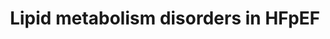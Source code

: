 ---
annotations:
- id: PW:0000485
  parent: classic metabolic pathway
  type: Pathway Ontology
  value: eicosanoid metabolic pathway
- id: PW:0000354
  parent: classic metabolic pathway
  type: Pathway Ontology
  value: glycerophospholipid metabolic pathway
- id: PW:0000039
  parent: classic metabolic pathway
  type: Pathway Ontology
  value: bile acid biosynthetic pathway
- id: PW:0000058
  parent: classic metabolic pathway
  type: Pathway Ontology
  value: fatty acid metabolic pathway
- id: DOID:9651
  parent: cardiovascular system disease
  type: Disease Ontology
  value: systolic heart failure
authors:
- Lu
citedin: ''
communities: []
description: Signaling lipids
last-edited: 2025-08-16
ndex: null
organisms:
- Homo sapiens
redirect_from:
- /index.php/Pathway:WP5582
- /instance/WP5582
- /instance/WP5582_r139989
revision: r139989
schema-jsonld:
- '@context': https://schema.org/
  '@id': https://wikipathways.github.io/pathways/WP5582.html
  '@type': Dataset
  creator:
    '@type': Organization
    name: WikiPathways
  description: Signaling lipids
  keywords:
  - 10,17-DiHDoHE
  - 10-HDoHE
  - 10-HpDoHE
  - 11,12-DiHETrE
  - 11,12-EpETrE
  - 11-HDoHE
  - 11-HETE
  - 11-HpDoHE
  - 11-HpETE
  - 11trans-LTE4
  - 11β-PGE2
  - 11β-PGF2α
  - 12,13-DiHOME
  - 12,13-EpOME
  - 12-HEPE
  - 12-HETE
  - 12-HHTrE
  - 12-HpEPE
  - 12-HpETE
  - 12-KETE
  - 13,14-dihydro-15keto-PGD1
  - 13,14-dihydro-15keto-PGD2
  - 13,14-dihydro-15keto-PGE2
  - 13,14-dihydro-15keto-PGF1α
  - 13,14-dihydro-15keto-PGF2α
  - 13,14-dihydro-PGF2α
  - 13-HDoHE
  - 13-HODE
  - 13-HpODE
  - 13-KODE
  - 14,15-DiHETE
  - 14,15-DiHETrE
  - 14,15-EpETE
  - 14,15-EpETrE
  - 14,15-LTE4
  - 14-HDoHE
  - 14-HpDoHE
  - 15-HEPE
  - 15-HETE
  - 15-HETrE
  - 15-HpEPE
  - 15-HpETE
  - 15-KETE
  - 15-keto-PGF1α
  - 15deoxy-12,14-PGD2
  - 15keto-PGF2α
  - 16,17-DiHDPA
  - 16,17-EpDPE
  - 16-HDoHE
  - 17,18-DiHETE
  - 17,18-EpETE
  - 17-HDoHE
  - 17-HpDoHE
  - 18-HEPE
  - 19,20-DiHDPA
  - 19,20-EpDPE
  - 1a,1b-dihomo-PGF2α
  - 2,3dinor-11β-PGF2α
  - 2,3dinor-8-iso-PGF2α
  - 2-AG/1-AG
  - 2-LG/1-LG
  - 2-OG/1-OG
  - 20-HDoHE
  - 20-HETE
  - 20-carboxy-LTB4
  - 20-hydroxy-LTB4
  - 20-hydroxy-PGE2
  - 20-hydroxy-PGF2α
  - 27α-hydroxycholesterol
  - 4-HDoHE
  - 5,15-DiHETE
  - 5,6-DiHETrE
  - 5-HEPE
  - 5-HETE
  - 5-HpEPE
  - 5-HpETE
  - 5-KETE
  - 5-iPF2α-VI
  - 6-keto-PGE1
  - 6-keto-PGF1α
  - 6trans-LTB4
  - 7-HDoHE
  - 7-HpDoHE
  - 7α-hydroxycholesterol
  - 8,12-iso-iPF2α-VI
  - 8,15-DiHETE
  - 8,9-DiHETrE
  - 8,9-EpETrE
  - 8-HDoHE
  - 8-HETE
  - 8-HETrE
  - 8-HpETE
  - 8-iso-13,14-dihydro-15keto-PGF2α
  - 8-iso-15R-PGF2α
  - 8-iso-15keto-PGE2
  - 8-iso-15keto-PGF2α
  - 8-iso-15keto-PGF2β
  - 8-iso-PGA1
  - 8-iso-PGA2
  - 8-iso-PGE1
  - 8-iso-PGE2
  - 8-iso-PGF2α
  - 8-iso-PGF3α
  - 9,10,13-TriHOME
  - 9,10-DiHOME
  - 9,10-EpOME
  - 9,12,13-TriHOME
  - 9-HEPE
  - 9-HETE
  - 9-HODE
  - 9-HpEPE
  - 9-HpETE
  - 9-HpODE
  - 9-KODE
  - 9S-HpEPE
  - 9S-hydroperoxy-5Z,7E,11Z,14Z,17Z-eicosapentaenoic acid
  - AA
  - AEA
  - ALOX12
  - ALOX15
  - ALOX5
  - 'About '
  - CA
  - CBR1
  - CDCA
  - COX1
  - COX2
  - CYP epoxygenase
  - CYP2
  - CYP27A1
  - CYP4
  - CYP7A1
  - CYP7B1
  - CYP8B1
  - Cholesterol
  - Common Name
  - 'Community '
  - DAGs
  - DCA
  - DEA
  - DGLA
  - DGLEA
  - DHA
  - DHEA
  - 'Databases '
  - 'Databases Overview '
  - 'Download as...      '
  - 'Downloads '
  - EPA
  - EPEA
  - EPHX2
  - ETAEA
  - 'Education '
  - FADS2
  - GCA
  - GCDCA
  - GDCA
  - GLA
  - GLCA
  - GPX4
  - GUDCA
  - HCA
  - HDCA
  - HPGD
  - LA
  - LCA
  - LEA
  - LM ID
  - LMFA03070057
  - LPA C14:0
  - LPA C16:0
  - LPA C16:1
  - LPA C18:0
  - LPA C18:1
  - LPA C18:2
  - LPA C20:3
  - LPA C20:4
  - LPA C20:5
  - LPA C22:4
  - LPA C22:5
  - LPA C22:6
  - LPE C14:0
  - LPE C16:0
  - LPE C16:1
  - LPE C18:0
  - LPE C18:1
  - LPE C18:2
  - LPE C18:3
  - LPE C20:3
  - LPE C20:4
  - LPE C20:5
  - LPE C22:4
  - LPE C22:5
  - LPE C22:6
  - LPG C14:0
  - LPG C16:0
  - LPG C16:1
  - LPG C18:0
  - LPG C18:1
  - LPG C18:2
  - LPG C18:3
  - LPG C20:3
  - LPG C20:4
  - LPG C20:5
  - LPG C22:4
  - LPG C22:6
  - LPI C14:0
  - LPI C16:0
  - LPI C16:1
  - LPI C18:0
  - LPI C18:1
  - LPI C18:2
  - LPI C20:4
  - LPI C22:4
  - LPI C22:6
  - LPS C16:0
  - LPS C18:0
  - LPS C18:1
  - LPS C18:2
  - LPS C20:4
  - LPS C22:4
  - LPS C22:6
  - LTA4
  - LTA4H
  - LTB4
  - LTC4
  - LTC4S
  - LTE4
  - LipoxinA4
  - LipoxinA5
  - LipoxinB4
  - Maresin1
  - NADA
  - NAPEs
  - NO2-LA
  - OEA
  - PA
  - PC
  - PC C14:0
  - PC C16:0
  - PC C16:1
  - PC C18:0
  - PC C18:1
  - PC C18:2
  - PDEA
  - PE
  - PEA
  - PG
  - PGA1
  - PGA2
  - PGA3
  - PGB2
  - PGC2
  - PGD1
  - PGD2
  - PGD3
  - PGE1
  - PGE2
  - PGE3
  - PGF1α
  - PGF2α
  - PGF3α
  - PGG1
  - PGG2
  - PGG3
  - PGH1
  - PGH2
  - PGH3
  - PGJ2
  - PGK2
  - PI
  - PLA1
  - PLA2
  - PLC
  - POEA
  - PRXL2B
  - PS
  - PTGDS
  - PTGES
  - 'Pathways '
  - Resolvin E1
  - Resolvin E2
  - ResolvinD1
  - ResolvinD2
  - SEA
  - Search
  - Synonyms
  - Systematic Name
  - TBXAS1
  - TCA
  - TCDCA
  - TDCA
  - THDCA
  - TLCA
  - TUDCA
  - 'Tools '
  - UDCA
  - View Structure
  - bicyclo-PGE2
  - cLPA C14:0
  - cLPA C16:0
  - cLPA C16:1
  - cLPA C18:0
  - cLPA C18:1
  - cLPA C18:2
  - thromboxane-A2
  - thromboxane-A3
  - thromboxane-B1
  - thromboxane-B2
  - thromboxane-B3
  license: CC0
  name: Lipid metabolism disorders in HFpEF
seo: CreativeWork
title: Lipid metabolism disorders in HFpEF
wpid: WP5582
---
